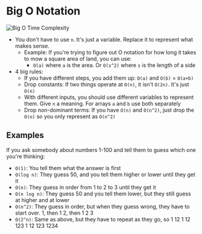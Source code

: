 # Big O Notation

![Big O Time Complexity](https://www.nickang.com/wp-content/uploads/2017/11/big-o-notation-complexity-from-stackoverflow.png)

* You don't have to use `n`. It's just a variable. Replace it to represent what makes sense.
  * Example: If you're trying to figure out O notation for how long it takes to mow a square area of land, you can use:
    * `O(a)` where `a` is the area. Or `O(s^2)` where `s` is the length of a side
* 4 big rules:
  * If you have different steps, you add them up: `O(a)` and `O(b)` = `O(a+b)`
  * Drop constants: If two things operate at `O(n)`, it isn't `O(2n)`. It's just `O(n)`
  * With different inputs, you should use different variables to represent them. Give `n` a meaning. For arrays `a` and `b` use both separately
  * Drop non-dominant terms: If you have `O(n)` and `O(n^2)`, just drop the `O(n)` so you only represent as `O(n^2)`

## Examples

If you ask somebody about numbers 1-100 and tell them to guess which one you're thinking:

* `O(1)`: You tell them what the answer is first
* `O(log n)`: They guess 50, and you tell them higher or lower until they get it
* `O(n)`: They guess in order from 1 to 2 to 3 until they get it
* `O(n log n)`: They guess 50 and you tell them lower, but they still guess at higher and at lower
* `O(n^2)`: They guess in order, but when they guess wrong, they have to start over. 1, then 1 2, then 1 2 3
* `O(2^n)`: Same as above, but they have to repeat as they go, so 1 12 1 12 123 1 12 123 1234